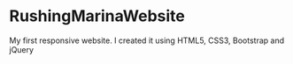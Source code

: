 # RushingMarinaWebsite
My first responsive website. I created it using HTML5, CSS3, Bootstrap and jQuery

